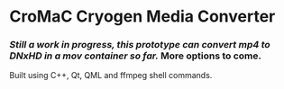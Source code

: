 # CroMaC Cryogen Media Converter

### *Still a work in progress, this prototype can convert mp4 to DNxHD in a mov container so far.* More options to come.

Built using C++, Qt, QML and ffmpeg shell commands.